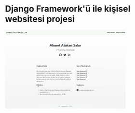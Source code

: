 # Django Framework'ü ile kişisel websitesi projesi

<img src="https://raw.githubusercontent.com/aatakansalar/django_personal_website/master/Website_Homepage_Screenshot.png" width="400"/>
